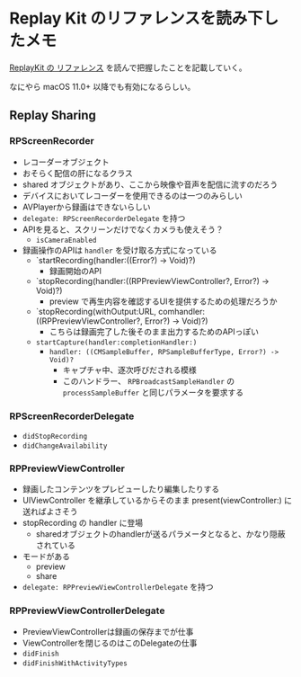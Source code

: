 # Replay Kit のリファレンスを読み下したメモ

[ReplayKit の リファレンス](https://developer.apple.com/documentation/replaykit) を読んで把握したことを記載していく。

なにやら macOS 11.0+ 以降でも有効になるらしい。

## Replay Sharing

### RPScreenRecorder

- レコーダーオブジェクト
- おそらく配信の肝になるクラス
- shared オブジェクトがあり、ここから映像や音声を配信に流すのだろう
- デバイスにおいてレコーダーを使用できるのは一つのみらしい
- AVPlayerから録画はできないらしい
- `delegate: RPScreenRecorderDelegate` を持つ
- APIを見ると、スクリーンだけでなくカメラも使えそう？
    - `isCameraEnabled`
- 録画操作のAPIは `handler` を受け取る方式になっている
    - `startRecording(handler:((Error?) -> Void)?)
        - 録画開始のAPI
    - `stopRecording(handler:((RPPreviewViewController?, Error?) -> Void)?)
        - preview で再生内容を確認するUIを提供するための処理だろうか
    - `stopRecording(withOutput:URL, comhandler:((RPPreviewViewController?, Error?) -> Void)?)
        - こちらは録画完了した後そのまま出力するためのAPIっぽい
    - `startCapture(handler:completionHandler:)`
        - `handler: ((CMSampleBuffer, RPSampleBufferType, Error?) -> Void)?`
            - キャプチャ中、逐次呼びだされる模様
            - このハンドラー、 `RPBroadcastSampleHandler` の `processSampleBuffer` と同じパラメータを要求する

### RPScreenRecorderDelegate

- `didStopRecording`
- `didChangeAvailability`

### RPPreviewViewController

- 録画したコンテンツをプレビューしたり編集したりする
- UIViewController を継承しているからそのまま present(viewController:) に送ればよさそう
- stopRecording の handler に登場
    - sharedオブジェクトのhandlerが送るパラメータとなると、かなり隠蔽されている
- モードがある
    - preview
    - share
- `delegate: RPPreviewViewControllerDelegate` を持つ

### RPPreviewViewControllerDelegate

- PreviewViewControllerは録画の保存までが仕事
- ViewControllerを閉じるのはこのDelegateの仕事
- `didFinish`
- `didFinishWithActivityTypes`
